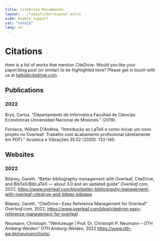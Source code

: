 ```yaml
---
title: CiteDrive Recommends
layout: ../layouts/DocsLayout.astro
side: Enable support
cat: "natbib"
lang: en
---
```


# Citations

Here is a list of works that mention CiteDrive. Would you like your paper/blog post (or similar) to be highlighted here? Please get in touch with us at [hello@citedrive.com](hello@citedrive.com).

## Publications



### 2022

Brys, Carlos. "Departamento de Informática Facultad de Ciencias Económicas Universidad Nacional de Misiones." (2019).

Fonseca, William D'Andrea. "Introdução ao LaTeX e como iniciar um novo projeto no Overleaf: Trabalho com acabamento profissional (diretamente em PDF)." Acústica e Vibrações 35.52 (2020): 133-140.


## Websites

### 2022

Bilaney, Gareth. “Better bibliography management with Overleaf, CiteDrive, and BibTeX/BibLaTeX — about 3.0 and an updated guide” *Overleaf.com*, 2022, https://www.overleaf.com/blog/better-bibliography-management-with-overleaf-citedrive-and-bibtex-biblatex.

Bilaney, Gareth. “CiteDrive—Easy Reference Management for Overleaf” *Overleaf.com*, 2022, https://www.overleaf.com/blog/citedrive-easy-reference-management-for-overleaf.

Neumann, Christoph. "Werkzeuge | Prof. Dr. Christoph P. Neumann – OTH Amberg-Weiden" *OTH Amberg-Weiden*, 2022 https://www.oth-aw.de/neumann/tools/.